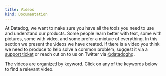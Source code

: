 ```yaml
---
title: Videos
kind: Documentation
---
```

At Datadog, we want to make sure you have all the tools you need to use and understand our products. Some people learn better with text, some with pictures, some with video, and some prefer a mixture of everything. In this section we present the videos we have created. If there is a video you think we need to produce to help solve a common problem, suggest it via a [support ticket](http://help.datadoghq.com) or reach out on to us on Twitter via [@datadoghq](http://twitter.com/datadoghq).

The videos are organized by keyword. Click on any of the keywords below to find a relevant video.
